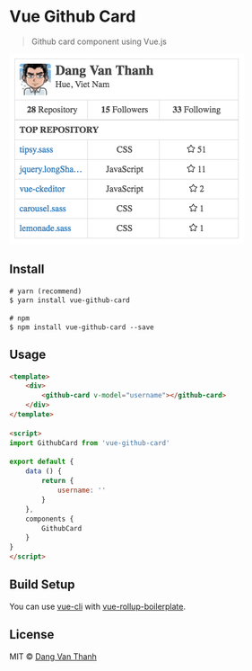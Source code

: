 # Vue Github Card

> Github card component using Vue.js

![](screenshot.png)

## Install

```
# yarn (recommend)
$ yarn install vue-github-card

# npm
$ npm install vue-github-card --save
```

## Usage

```html
<template>
	<div>
		<github-card v-model="username"></github-card>
	</div>
</template>

<script>
import GithubCard from 'vue-github-card'

export default {
	data () {
		return {
			username: ''
		}
	},
	components {
		GithubCard
	}
}
</script>
```

## Build Setup

You can use [vue-cli](https://github.com/vuejs/vue-cli) with [vue-rollup-boilerplate](https://github.com/dangvanthanh/vue-rollup-boilerplate).

## License

MIT © [Dang Van Thanh](http://dangthanh.org)
